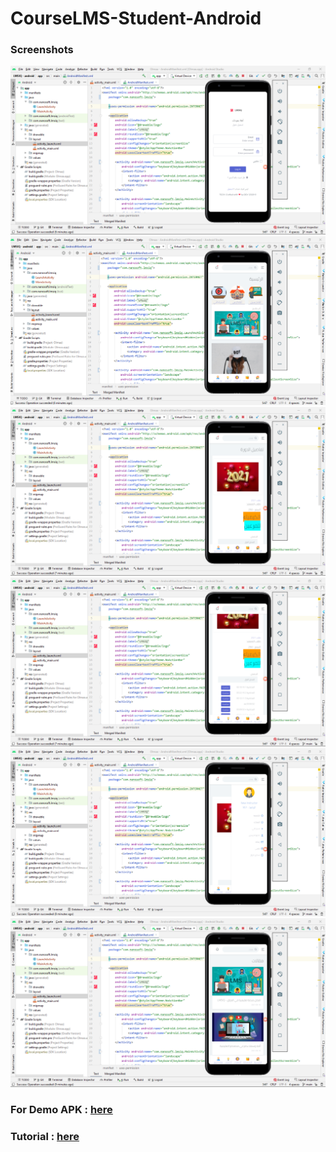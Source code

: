 # CourseLMS-Student-Android

### Screenshots

<img src = "Screenshots/Screenshot_1.png" />
<img src = "Screenshots/Screenshot_2.png" />
<img src = "Screenshots/Screenshot_3.png" />
<img src = "Screenshots/Screenshot_4.png" />
<img src = "Screenshots/Screenshot_5.png" />
<img src = "Screenshots/Screenshot_6.png" />

### For Demo APK : [here](https://github.com/leoDroidsmile/CourseLMS-Student-Android/blob/main/Demo/LMSIQ.apk)
### Tutorial : [here](https://github.com/leoDroidsmile/CourseLMS-Student-Android/blob/main/Demo/LMSIQ.mp4)
